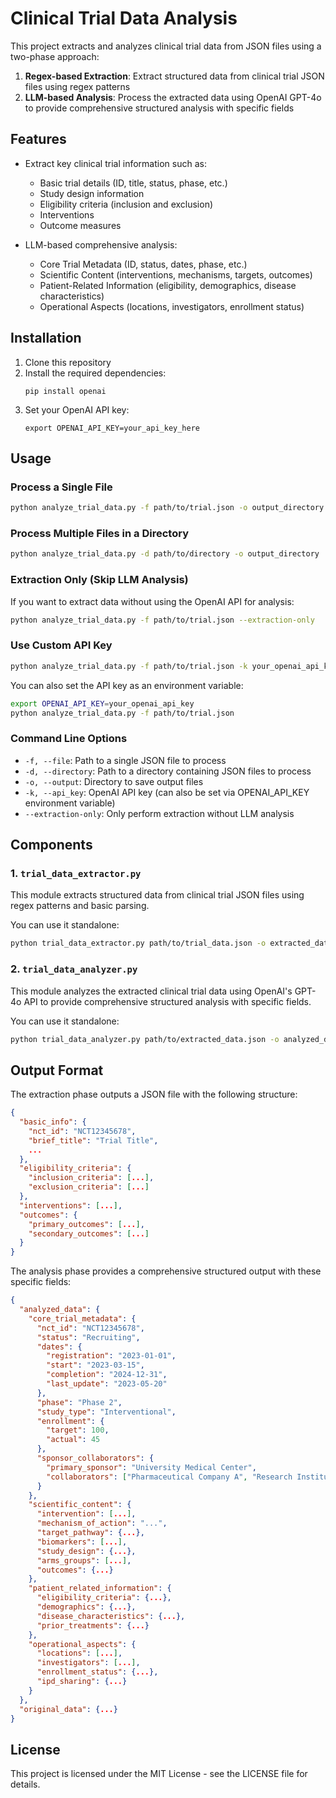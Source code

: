 # Clinical Trial Data Analysis

This project extracts and analyzes clinical trial data from JSON files using a two-phase approach:
1. **Regex-based Extraction**: Extract structured data from clinical trial JSON files using regex patterns
2. **LLM-based Analysis**: Process the extracted data using OpenAI GPT-4o to provide comprehensive structured analysis with specific fields

## Features

- Extract key clinical trial information such as:
  - Basic trial details (ID, title, status, phase, etc.)
  - Study design information
  - Eligibility criteria (inclusion and exclusion)
  - Interventions
  - Outcome measures

- LLM-based comprehensive analysis:
  - Core Trial Metadata (ID, status, dates, phase, etc.)
  - Scientific Content (interventions, mechanisms, targets, outcomes)
  - Patient-Related Information (eligibility, demographics, disease characteristics)
  - Operational Aspects (locations, investigators, enrollment status)

## Installation

1. Clone this repository
2. Install the required dependencies:
   ```
   pip install openai
   ```
3. Set your OpenAI API key:
   ```
   export OPENAI_API_KEY=your_api_key_here
   ```

## Usage

### Process a Single File

```bash
python analyze_trial_data.py -f path/to/trial.json -o output_directory
```

### Process Multiple Files in a Directory

```bash
python analyze_trial_data.py -d path/to/directory -o output_directory
```

### Extraction Only (Skip LLM Analysis)

If you want to extract data without using the OpenAI API for analysis:

```bash
python analyze_trial_data.py -f path/to/trial.json --extraction-only
```

### Use Custom API Key

```bash
python analyze_trial_data.py -f path/to/trial.json -k your_openai_api_key
```

You can also set the API key as an environment variable:

```bash
export OPENAI_API_KEY=your_openai_api_key
python analyze_trial_data.py -f path/to/trial.json
```

### Command Line Options

- `-f, --file`: Path to a single JSON file to process
- `-d, --directory`: Path to a directory containing JSON files to process
- `-o, --output`: Directory to save output files
- `-k, --api_key`: OpenAI API key (can also be set via OPENAI_API_KEY environment variable)
- `--extraction-only`: Only perform extraction without LLM analysis

## Components

### 1. `trial_data_extractor.py`

This module extracts structured data from clinical trial JSON files using regex patterns and basic parsing.

You can use it standalone:

```bash
python trial_data_extractor.py path/to/trial_data.json -o extracted_data.json
```

### 2. `trial_data_analyzer.py`

This module analyzes the extracted clinical trial data using OpenAI's GPT-4o API to provide comprehensive structured analysis with specific fields.

You can use it standalone:

```bash
python trial_data_analyzer.py path/to/extracted_data.json -o analyzed_data.json -k your_openai_api_key
```

## Output Format

The extraction phase outputs a JSON file with the following structure:

```json
{
  "basic_info": {
    "nct_id": "NCT12345678",
    "brief_title": "Trial Title",
    ...
  },
  "eligibility_criteria": {
    "inclusion_criteria": [...],
    "exclusion_criteria": [...]
  },
  "interventions": [...],
  "outcomes": {
    "primary_outcomes": [...],
    "secondary_outcomes": [...]
  }
}
```

The analysis phase provides a comprehensive structured output with these specific fields:

```json
{
  "analyzed_data": {
    "core_trial_metadata": {
      "nct_id": "NCT12345678",
      "status": "Recruiting",
      "dates": {
        "registration": "2023-01-01",
        "start": "2023-03-15",
        "completion": "2024-12-31",
        "last_update": "2023-05-20"
      },
      "phase": "Phase 2",
      "study_type": "Interventional",
      "enrollment": {
        "target": 100,
        "actual": 45
      },
      "sponsor_collaborators": {
        "primary_sponsor": "University Medical Center",
        "collaborators": ["Pharmaceutical Company A", "Research Institute B"]
      }
    },
    "scientific_content": {
      "intervention": [...],
      "mechanism_of_action": "...",
      "target_pathway": {...},
      "biomarkers": [...],
      "study_design": {...},
      "arms_groups": [...],
      "outcomes": {...}
    },
    "patient_related_information": {
      "eligibility_criteria": {...},
      "demographics": {...},
      "disease_characteristics": {...},
      "prior_treatments": {...}
    },
    "operational_aspects": {
      "locations": [...],
      "investigators": [...],
      "enrollment_status": {...},
      "ipd_sharing": {...}
    }
  },
  "original_data": {...}
}
```

## License

This project is licensed under the MIT License - see the LICENSE file for details. 